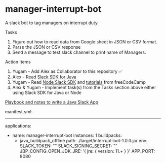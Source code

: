 # manager-interrupt-bot
A slack bot to tag managers on interrupt duty

Tasks
1. Figure out how to read data from Google sheet in JSON or CSV format.
2. Parse the JSON or CSV response
3. Send a message to test slack channel to print name of Managers.

Action Items  
1. Yugam - Add Alex as Collaborator to this repository :white_check_mark:
2. Alex - Read [Slack SDK for Java](https://slack.dev/java-slack-sdk/)
3. Yugam - Read [Node Slack SDK](https://slack.dev/node-slack-sdk/) and [tutorials](https://www.freecodecamp.org/learn) from freeCodeCamp
4. Alex & Yugam - Implement task(s) from the Tasks section above either using Slack SDK for Java or Node 


[Playbook and notes to write a Java Slack App](playbook.md)


manifest.yml:

---
applications:
- name: manager-interrupt-bot
  instances: 1
  buildpacks:
    - java_buildpack_offline
  path: ./target/interrupt-bot-1.0.0.jar
  env:
    SLACK_TOKEN: ""
    SLACK_SIGNING_SECRET: ""
    JBP_CONFIG_OPEN_JDK_JRE: '{ jre: { version: 11.+ } }'
    APP_PORT: 8080
